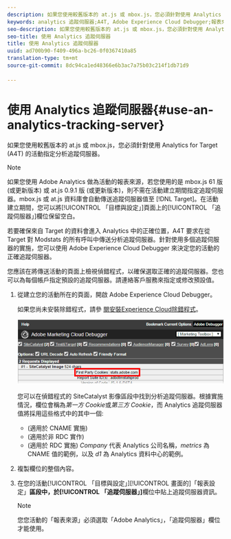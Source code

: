 ```yaml
---
description: 如果您使用較舊版本的 at.js 或 mbox.js，您必須針對使用 Analytics for Target (A4T) 的活動指定分析追蹤伺服器。
keywords: analytics 追蹤伺服器;A4T, Adobe Experience Cloud Debugger;報表來源
seo-description: 如果您使用較舊版本的 at.js 或 mbox.js，您必須針對使用 Analytics for Target (A4T) 的活動指定分析追蹤伺服器。
seo-title: 使用 Analytics 追蹤伺服器
title: 使用 Analytics 追蹤伺服器
uuid: ad700b90-f409-496a-bc26-0f0367410a85
translation-type: tm+mt
source-git-commit: 8dc94ca1ed48366e6b3ac7a75b03c214f1db71d9

---
```



# 使用 Analytics 追蹤伺服器{#use-an-analytics-tracking-server}

如果您使用較舊版本的 at.js 或 mbox.js，您必須針對使用 Analytics for Target (A4T) 的活動指定分析追蹤伺服器。

>[!NOTE]
>
>如果您使用 Adobe Analytics 做為活動的報表來源，若您使用的是 mbox.js 61 版 (或更新版本) 或 at.js 0.9.1 版 (或更新版本)，則不需在活動建立期間指定追蹤伺服器。mbox.js 或 at.js 資料庫會自動傳送追蹤伺服器值至 [!DNL Target]。在活動建立期間，您可以將[!UICONTROL 「目標與設定」]頁面上的[!UICONTROL 「追蹤伺服器」]欄位保留空白。

若要確保來自 Target 的資料會進入 Analytics 中的正確位置，A4T 要求在從 Target 對 Modstats 的所有呼叫中傳送分析追蹤伺服器。針對使用多個追蹤伺服器的實施，您可以使用 Adobe Experience Cloud Debugger 來決定您的活動的正確追蹤伺服器。

您應該在將傳送活動的頁面上檢視偵錯程式，以確保選取正確的追蹤伺服器。您也可以為每個帳戶指定預設的追蹤伺服器。請連絡客戶服務來指定或修改預設值。

1. 從建立您的活動所在的頁面，開啟 Adobe Experience Cloud Debugger。

   如果您尚未安裝除錯程式，請參 [閱安裝Experience Cloud除錯程式](https://docs.adobe.com/content/help/en/debugger/using/install-debugger.html)。

   ![](assets/Screen_DebuggerTrackServ.png)

   您可以在偵錯程式的 SiteCatalyst 影像區段中找到分析追蹤伺服器。根據實施情況，欄位會稱為&#x200B;*第一方 Cookie*&#x200B;或&#x200B;*第三方 Cookie*，而 Analytics 追蹤伺服器值將採用這些格式中的其中一個:

   * (適用於 CNAME 實施)
   * (適用於非 RDC 實作)
   * (適用於 RDC 實施)
   *Company* 代表 Analytics 公司名稱，*metrics* 為 CNAME 值的範例，以及 *d1* 為 Analytics 資料中心的範例。
1. 複製欄位的整個內容。
1. 在您的活動[!UICONTROL 「目標與設定」][!UICONTROL 畫面的]「報表設定」**區段中，於[!UICONTROL 「追蹤伺服器」]**&#x200B;欄位中貼上追蹤伺服器資訊。

   >[!NOTE]
   >
   >您您活動的「報表來源」必須選取「Adobe Analytics」，「追蹤伺服器」欄位才能使用。


